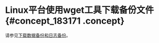 # Linux平台使用wget工具下载备份文件 {#concept_183171 .concept}

请参见[下载数据备份和日志备份](../../../../../cn.zh-CN/用户指南/备份数据/下载数据备份和日志备份.md#)。


